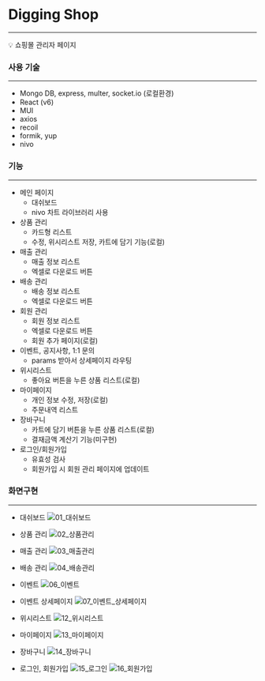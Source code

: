 # Digging Shop
---
💡 쇼핑몰 관리자 페이지


### 사용 기술
---

- Mongo DB, express, multer, socket.io (로컬환경)
- React (v6)
- MUI
- axios
- recoil
- formik, yup
- nivo

### 기능
---

- 메인 페이지
    - 대쉬보드
    - nivo 차트 라이브러리 사용
- 상품 관리
    - 카드형 리스트
    - 수정, 위시리스트 저장, 카트에 담기 기능(로컬)
- 매출 관리
    - 매출 정보 리스트
    - 엑셀로 다운로드 버튼
- 배송 관리
    - 배송 정보 리스트
    - 엑셀로 다운로드 버튼
- 회원 관리
    - 회원 정보 리스트
    - 엑셀로 다운로드 버튼
    - 회원 추가 페이지(로컬)
- 이벤트, 공지사항, 1:1 문의
    - params 받아서 상세페이지 라우팅
- 위시리스트
    - 좋아요 버튼을 누른 상품 리스트(로컬)
- 마이페이지
    - 개인 정보 수정, 저장(로컬)
    - 주문내역 리스트
- 장바구니
    - 카트에 담기 버튼을 누른 상품 리스트(로컬)
    - 결재금액 계산기 기능(미구현)
- 로그인/회원가입
    - 유효성 검사
    - 회원가입 시 회원 관리 페이지에 업데이트
    

### 화면구현
---

- 대쉬보드
![01_대쉬보드](https://user-images.githubusercontent.com/83620662/170203023-1544cdfc-5b2b-4c9a-adb0-c299b3e875c3.png)

- 상품 관리
![02_상품관리](https://user-images.githubusercontent.com/83620662/170203038-4c525757-df54-407a-ae4b-8462b226cb68.png)


- 매출 관리
![03_매출관리](https://user-images.githubusercontent.com/83620662/170203069-0a059e00-89af-4187-9c1a-ff6e953089e9.png)


- 배송 관리
![04_배송관리](https://user-images.githubusercontent.com/83620662/170203087-1e261bf9-48c5-4e70-b290-b807fe954a32.png)


- 이벤트
![06_이벤트](https://user-images.githubusercontent.com/83620662/170203159-d9e00687-dbaf-467f-b0f1-2b48d1a7a4d7.png)


- 이벤트 상세페이지
![07_이벤트_상세페이지](https://user-images.githubusercontent.com/83620662/170203198-bbfb522f-e926-4e69-8e8d-60a03c16229b.png)

- 위시리스트
![12_위시리스트](https://user-images.githubusercontent.com/83620662/170203829-c9b0e265-efe3-4e73-9df4-e06128cab57a.png)

- 마이페이지
![13_마이페이지](https://user-images.githubusercontent.com/83620662/170203854-50f1af9f-22ab-41ea-9708-a5ff2b5968f9.png)

- 장바구니
![14_장바구니](https://user-images.githubusercontent.com/83620662/170203881-fbbbc05d-45b9-4bf8-b241-12ae43e5faf7.png)

- 로그인, 회원가입
![15_로그인](https://user-images.githubusercontent.com/83620662/170203924-93adc590-9ea0-45ba-82cb-cdf613c07f2b.png)
![16_회원가입](https://user-images.githubusercontent.com/83620662/170203930-b12a1177-11d9-4dcc-9302-54d4a7c36255.png)






